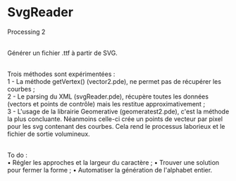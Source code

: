 SvgReader
=========

Processing 2<br/><br/>

Générer un fichier .ttf à partir de SVG.<br/><br/>

Trois méthodes sont expérimentées : <br/>
1 - La méthode getVertex() (vector2.pde), ne permet pas de récupérer les courbes ;<br/>
  2 - Le parsing du XML (svgReader.pde), récupère toutes les données (vectors et points de contrôle) mais les restitue   approximativement ;<br/>
  3 - L'usage de la librairie Geomerative (geomeratest2.pde), c'est la méthode la plus concluante. Néanmoins celle-ci    crée un points de vecteur par pixel pour les svg contenant des courbes. Cela rend le processus laborieux et le fichier de sortie volumineux.<br/><br/>
  
To do : <br/>
• Régler les approches et la largeur du caractère ;
• Trouver une solution pour fermer la forme ;
• Automatiser la génération de l'alphabet entier.
